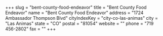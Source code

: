 +++
slug = "bent-county-food-endeavor"
title = "Bent County Food Endeavor"
name = "Bent County Food Endeavor"
address = "1724 Ambassador Thompson Blvd"
cityIndexKey = "city-co-las-animas"
city = "Las Animas"
state = "CO"
postal = "81054"
website = ""
phone = "719 456-2802"
fax = ""
+++
